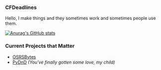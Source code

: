 ### CFDeadlines

Hello, I make things and they sometimes work and sometimes people use them.


[![Anurag's GitHub stats](https://github-readme-stats.vercel.app/api?username=Coffee-fueled-deadlines&theme=vision-friendly-dark)](https://github.com/anuraghazra/github-readme-stats)

### Current Projects that Matter

* [OSRSBytes](https://github.com/Coffee-fueled-deadlines/OSRSBytes)
* [PyDnD](https://github.com/Coffee-fueled-deadlines/PyDnD) _(You've finally gotten some love, my child)_
